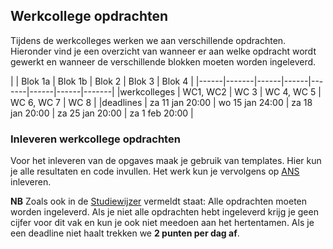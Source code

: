 ## Werkcollege opdrachten 
Tijdens de werkcolleges werken we aan verschillende opdrachten. Hieronder vind je een overzicht van wanneer er aan welke opdracht wordt gewerkt en wanneer de verschillende blokken moeten worden ingeleverd.



|  | Blok 1a | Blok 1b | Blok 2 | Blok 3 | Blok 4 |
|------|-------|------|------|-------|------|------|-------|
|werkcolleges | WC1, WC2 | WC 3 | WC 4, WC 5 | WC 6, WC 7 | WC 8 |
|deadlines | za 11 jan 20:00 | wo 15 jan 24:00 | za 18 jan 20:00 | za 25 jan 20:00 | za 1 feb 20:00 |


### Inleveren werkcollege opdrachten
Voor het inleveren van de opgaves maak je gebruik van templates. Hier kun je alle resultaten en code invullen. Het werk kun je vervolgens op [ANS](https://secure.ans-delft.nl/users/sign_in) inleveren. 

**NB** Zoals ook in de [Studiewijzer](/Studiewijzer) vermeldt staat: Alle opdrachten moeten worden ingeleverd. Als je niet alle opdrachten hebt ingeleverd krijg je geen cijfer voor dit vak en kun je ook niet meedoen aan het hertentamen. Als je een deadline niet haalt trekken we **2 punten per dag af**.